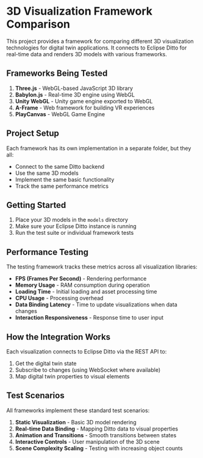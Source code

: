 # 3D Visualization Framework Comparison

This project provides a framework for comparing different 3D visualization technologies for digital twin applications.
It connects to Eclipse Ditto for real-time data and renders 3D models with various frameworks.

## Frameworks Being Tested

1. **Three.js** - WebGL-based JavaScript 3D library
2. **Babylon.js** - Real-time 3D engine using WebGL
3. **Unity WebGL** - Unity game engine exported to WebGL
4. **A-Frame** - Web framework for building VR experiences
5. **PlayCanvas** - WebGL Game Engine

## Project Setup

Each framework has its own implementation in a separate folder, but they all:
- Connect to the same Ditto backend
- Use the same 3D models
- Implement the same basic functionality 
- Track the same performance metrics

## Getting Started

1. Place your 3D models in the `models` directory
2. Make sure your Eclipse Ditto instance is running
3. Run the test suite or individual framework tests

## Performance Testing

The testing framework tracks these metrics across all visualization libraries:
- **FPS (Frames Per Second)** - Rendering performance
- **Memory Usage** - RAM consumption during operation
- **Loading Time** - Initial loading and asset processing time
- **CPU Usage** - Processing overhead
- **Data Binding Latency** - Time to update visualizations when data changes
- **Interaction Responsiveness** - Response time to user input

## How the Integration Works

Each visualization connects to Eclipse Ditto via the REST API to:
1. Get the digital twin state
2. Subscribe to changes (using WebSocket where available)
3. Map digital twin properties to visual elements

## Test Scenarios

All frameworks implement these standard test scenarios:
1. **Static Visualization** - Basic 3D model rendering
2. **Real-time Data Binding** - Mapping Ditto data to visual properties
3. **Animation and Transitions** - Smooth transitions between states
4. **Interactive Controls** - User manipulation of the 3D scene
5. **Scene Complexity Scaling** - Testing with increasing object counts